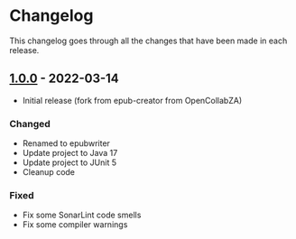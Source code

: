 # Changelog

This changelog goes through all the changes that have been made in each release.

## [1.0.0]() - 2022-03-14

* Initial release (fork from epub-creator from OpenCollabZA)

### Changed

* Renamed to epubwriter
* Update project to Java 17
* Update project to JUnit 5
* Cleanup code

### Fixed

* Fix some SonarLint code smells
* Fix some compiler warnings